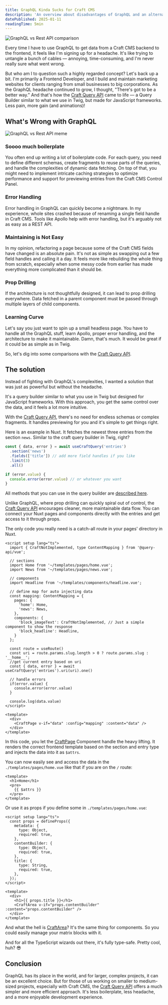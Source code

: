 ```yaml
---
title: GraphQL Kinda Sucks for Craft CMS
description: 'An overview about disadvantages of GraphQL and an alternative in Craft CMS projects.'
datePublished: 2025-01-11
readingTime: 5min
---
```


![GraphQL vs Rest API comparison](/images/bitmap/graphql-burger-comparison.webp)

Every time I have to use GraphQL to get data from a Craft CMS backend to the frontend, it feels like I'm signing up for a headache. It's like trying to untangle a bunch of cables — annoying, time-consuming, and I'm never really sure what went wrong.

But who am I to question such a highly regarded concept? Let's back up a bit. I'm primarily a Frontend Developer, and I build and maintain marketing websites for clients ranging from small businesses to big corporations. As the GraphQL headache continued to grow, I thought, "There's got to be a better way." And that's how the [Craft Query API](/libraries/craft-query-api) came to life — a Query Builder similar to what we use in Twig, but made for JavaScript frameworks. Less pain, more gain (and animations)!

## What's Wrong with GraphQL

![GraphQL vs Rest API meme](/images/bitmap/graphql-or-rest.webp)

### Soooo much boilerplate
You often end up writing a lot of boilerplate code. For each query, you need to define different schemas, create fragments to reuse parts of the queries, and handle the complexities of dynamic data fetching. On top of that, you might need to implement intricate caching strategies to optimize performance and support for previewing entries from the Craft CMS Control Panel.

### Error Handling
Error handling in GraphQL can quickly become a nightmare. In my experience, whole sites crashed because of renaming a single field handle in Craft CMS. Tools like Apollo help with error handling, but it's arguably not as easy as a REST API.

### Maintaining is Not Easy
In my opinion, refactoring a page because some of the Craft CMS fields have changed is an absolute pain. It's not as simple as swapping out a few field handles and calling it a day. It feels more like rebuilding the whole thing from scratch, especially when some messy code from earlier has made everything more complicated than it should be.

### Prop Drilling
If the architecture is not thoughtfully designed, it can lead to prop drilling everywhere. Data fetched in a parent component must be passed through multiple layers of child components.

### Learning Curve
Let's say you just want to spin up a small headless page. You have to handle all the GraphQL stuff, learn Apollo, proper error handling, and the architecture to make it maintainable. Damn, that's much. It would be great if it could be as simple as in Twig.

So, let's dig into some comparisons with the [Craft Query API](/libraries/craft-query-api).

## The solution

Instead of fighting with GraphQL's complexities, I wanted a solution that was just as powerful but without the headache.

It's a query builder similar to what you use in Twig but designed for JavaScript frameworks. With this approach, you get the same control over the data, and it feels a lot more intuitive.

With the [Craft Query API](/libraries/craft-query-api), there's no need for endless schemas or complex fragments. It handles previewing for you and it's simple to get things right.

Here is an example in Nuxt. It fetches the newest three entries from the section `news`. Similar to the craft query builder in Twig, right?

```js
const { data, error } = await useCraftQuery('entries')
  .section('news')
  .fields(['title']) // add more field handles if you like
  .limit(3)
  .all()

if (error.value) {
  console.error(error.value) // or whatever you want
}
```

All methods that you can use in the query builder are [described here](https://samuelreichor.at/libraries/js-craftcms-api/methods).

Unlike GraphQL, where prop drilling can quickly spiral out of control, the [Craft Query API](/libraries/craft-query-api) encourages cleaner, more maintainable data flow. You can connect your Nuxt pages and components directly with the entries and get access to it through props.

The only code you really need is a catch-all route in your pages' directory in Nuxt.

```vue
<script setup lang="ts">
  import { CraftNotImplemented, type ContentMapping } from '@query-api/vue';

  // sections
  import Home from '~/templates/pages/home.vue';
  import News from '~/templates/pages/news.vue';

  // components
  import Headline from '~/templates/components/headline.vue';

  // define map for auto injecting data
  const mapping: ContentMapping = {
    pages: {
      'home': Home,
      'news': News,
    },
    components: {
      'block_imageText': CraftNotImplemented, // Just a simple component to show the response
      'block_headline': Headline,
    }
  };

  const route = useRoute()
  const uri = route.params.slug.length > 0 ? route.params.slug : '__home__';
  //get current entry based on uri
  const { data, error } = await useCraftQuery('entries').uri(uri).one() 

  // handle errors
  if(error.value) {
    console.error(error.value)
  }

  console.log(data.value)
</script>

<template>
  <div>
    <CraftPage v-if="data" :config="mapping" :content="data" />
  </div>
</template>
```

In this code, you let the [CraftPage](/libraries/vue-craftcms/components/craft-page) Component handle the heavy lifting. It renders the correct frontend template based on the section and entry type and injects the data into it as `$attrs`.

You can now easily see and access the data in the `./templates/pages/home.vue` like that if you are on the `/` route:

```vue
<template>
  <h1>Home</h1>
  <pre>
    {{ $attrs }}
  </pre>
</template>
```

Or use it as props if you define some in `./templates/pages/home.vue`:

```vue
<script setup lang="ts">
  const props = defineProps({
    metadata: {
      type: Object,
      required: true,
    },
    contentBuilder: {
      type: Object,
      required: true,
    },
    title: {
      type: String,
      required: true,
    },
  });
</script>

<template>
  <div>
    <h1>{{ props.title }}</h1>
    <CraftArea v-if="props.contentBuilder" :content="props.contentBuilder" />
  </div>
</template>
```

And what the hell is [CraftArea](/libraries/vue-craftcms/components/craft-area)? It's the same thing for components. So you could easily manage your matrix blocks with it.

And for all the TypeScript wizards out there, it's fully type-safe. Pretty cool, huh? 😎

## Conclusion

GraphQL has its place in the world, and for larger, complex projects, it can be an excellent choice. But for those of us working on smaller to medium-sized projects, especially with Craft CMS, the [Craft Query API](/libraries/craft-query-api) offers a much simpler and more efficient approach. It's less boilerplate, less headache, and a more enjoyable development experience.